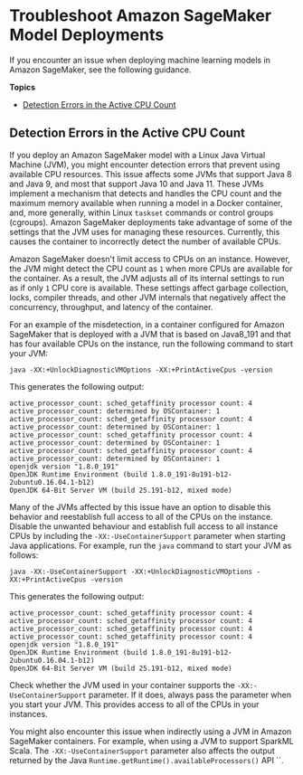 # Troubleshoot Amazon SageMaker Model Deployments<a name="deploy-model-troubleshoot"></a>

If you encounter an issue when deploying machine learning models in Amazon SageMaker, see the following guidance\.

**Topics**
+ [Detection Errors in the Active CPU Count](#deploy-model-troubleshoot-jvms)

## Detection Errors in the Active CPU Count<a name="deploy-model-troubleshoot-jvms"></a>

If you deploy an Amazon SageMaker model with a Linux Java Virtual Machine \(JVM\), you might encounter detection errors that prevent using available CPU resources\. This issue affects some JVMs that support Java 8 and Java 9, and most that support Java 10 and Java 11\. These JVMs implement a mechanism that detects and handles the CPU count and the maximum memory available when running a model in a Docker container, and, more generally, within Linux `taskset` commands or control groups \(cgroups\)\. Amazon SageMaker deployments take advantage of some of the settings that the JVM uses for managing these resources\. Currently, this causes the container to incorrectly detect the number of available CPUs\. 

Amazon SageMaker doesn't limit access to CPUs on an instance\. However, the JVM might detect the CPU count as `1` when more CPUs are available for the container\. As a result, the JVM adjusts all of its internal settings to run as if only `1` CPU core is available\. These settings affect garbage collection, locks, compiler threads, and other JVM internals that negatively affect the concurrency, throughput, and latency of the container\.

For an example of the misdetection, in a container configured for Amazon SageMaker that is deployed with a JVM that is based on Java8\_191 and that has four available CPUs on the instance, run the following command to start your JVM:

```
java -XX:+UnlockDiagnosticVMOptions -XX:+PrintActiveCpus -version
```

This generates the following output:

```
active_processor_count: sched_getaffinity processor count: 4
active_processor_count: determined by OSContainer: 1
active_processor_count: sched_getaffinity processor count: 4
active_processor_count: determined by OSContainer: 1
active_processor_count: sched_getaffinity processor count: 4
active_processor_count: determined by OSContainer: 1
active_processor_count: sched_getaffinity processor count: 4
active_processor_count: determined by OSContainer: 1
openjdk version "1.8.0_191"
OpenJDK Runtime Environment (build 1.8.0_191-8u191-b12-2ubuntu0.16.04.1-b12)
OpenJDK 64-Bit Server VM (build 25.191-b12, mixed mode)
```

Many of the JVMs affected by this issue have an option to disable this behavior and reestablish full access to all of the CPUs on the instance\. Disable the unwanted behaviour and establish full access to all instance CPUs by including the `-XX:-UseContainerSupport` parameter when starting Java applications\. For example, run the `java` command to start your JVM as follows:

```
java -XX:-UseContainerSupport -XX:+UnlockDiagnosticVMOptions -XX:+PrintActiveCpus -version
```

This generates the following output:

```
active_processor_count: sched_getaffinity processor count: 4
active_processor_count: sched_getaffinity processor count: 4
active_processor_count: sched_getaffinity processor count: 4
active_processor_count: sched_getaffinity processor count: 4
openjdk version "1.8.0_191"
OpenJDK Runtime Environment (build 1.8.0_191-8u191-b12-2ubuntu0.16.04.1-b12)
OpenJDK 64-Bit Server VM (build 25.191-b12, mixed mode)
```

Check whether the JVM used in your container supports the `-XX:-UseContainerSupport` parameter\. If it does, always pass the parameter when you start your JVM\. This provides access to all of the CPUs in your instances\. 

You might also encounter this issue when indirectly using a JVM in Amazon SageMaker containers\. For example, when using a JVM to support SparkML Scala\. The `-XX:-UseContainerSupport` parameter also affects the output returned by the Java `Runtime.getRuntime().availableProcessors()` API ``\. 